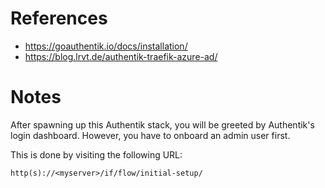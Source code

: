 # References

- https://goauthentik.io/docs/installation/
- https://blog.lrvt.de/authentik-traefik-azure-ad/

# Notes

After spawning up this Authentik stack, you will be greeted by Authentik's login dashboard. However, you have to onboard an admin user first. 

This is done by visiting the following URL: 

````
http(s)://<myserver>/if/flow/initial-setup/
````
